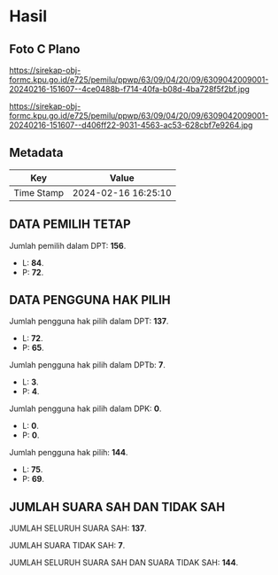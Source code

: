 # Hasil

## Foto C Plano

https://sirekap-obj-formc.kpu.go.id/e725/pemilu/ppwp/63/09/04/20/09/6309042009001-20240216-151607--4ce0488b-f714-40fa-b08d-4ba728f5f2bf.jpg

https://sirekap-obj-formc.kpu.go.id/e725/pemilu/ppwp/63/09/04/20/09/6309042009001-20240216-151607--d406ff22-9031-4563-ac53-628cbf7e9264.jpg


## Metadata

| Key        | Value               |
| ---------- | ------------------- |
| Time Stamp | 2024-02-16 16:25:10 |


## DATA PEMILIH TETAP

Jumlah pemilih dalam DPT: **156**.
 * L: **84**.
 * P: **72**.

## DATA PENGGUNA HAK PILIH

Jumlah pengguna hak pilih dalam DPT: **137**.
 * L: **72**.
 * P: **65**.

Jumlah pengguna hak pilih dalam DPTb: **7**.
 * L: **3**.
 * P: **4**.

Jumlah pengguna hak pilih dalam DPK: **0**.
 * L: **0**.
 * P: **0**.

Jumlah pengguna hak pilih: **144**.
 * L: **75**.
 * P: **69**.

## JUMLAH SUARA SAH DAN TIDAK SAH

JUMLAH SELURUH SUARA SAH: **137**.

JUMLAH SUARA TIDAK SAH: **7**.

JUMLAH SELURUH SUARA SAH DAN SUARA TIDAK SAH: **144**.


